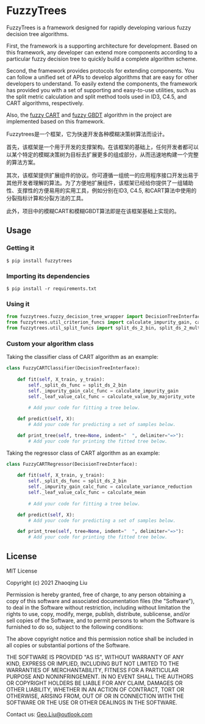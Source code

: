 # FuzzyTrees

FuzzyTrees is a framework designed for rapidly developing various fuzzy decision tree algorithms.

First, the framework is a supporting architecture for development. Based on this framework, any developer can extend more components according to a particular fuzzy decision tree to quickly build a complete algorithm scheme.

Second, the framework provides protocols for extending components. You can follow a unified set of APIs to develop algorithms that are easy for other developers to understand.
To easily extend the components, the framework has provided you with a set of supporting and easy-to-use utilities, such as the split metric calculation and split method tools used in ID3, C4.5, and CART algorithms, respectively.

Also, the [fuzzy CART](fuzzytrees/fuzzy_cart.py) and [fuzzy GBDT](fuzzytrees/fuzzy_gbdt.py) algorithm in the project are implemented based on this framework.

Fuzzytrees是一个框架，它为快速开发各种模糊决策树算法而设计。

首先，该框架是一个用于开发的支撑架构。在该框架的基础上，任何开发者都可以以某个特定的模糊决策树为目标去扩展更多的组成部分，从而迅速地构建一个完整的算法方案。

其次，该框架提供扩展组件的协议。你可遵循一组统一的应用程序接口开发出易于其他开发者理解的算法。为了方便地扩展组件，该框架已经给你提供了一组辅助性、支撑性的方便易用的实用工具，例如分别在ID3, C4.5, 和CART算法中使用的分裂指标计算和分裂方法的工具。

此外，项目中的模糊CART和模糊GBDT算法即是在该框架基础上实现的。


## Usage

###  Getting it
```shell
$ pip install fuzzytrees
```

###  Importing its dependencies
```shell
$ pip install -r requirements.txt
```

### Using it
```python
from fuzzytrees.fuzzy_decision_tree_wrapper import DecisionTreeInterface, CRITERIA_FUNC_CLF, CRITERIA_FUNC_REG, Node, SplitRule, BinarySubtrees
from fuzzytrees.util_criterion_funcs import calculate_impurity_gain, calculate_value_by_majority_vote, calculate_variance_reduction, calculate_mean, calculate_proba, calculate_impurity_gain_ratio
from fuzzytrees.util_split_funcs import split_ds_2_bin, split_ds_2_multi, split_disc_ds_2_multi
```

### Custom your algorithm class
Taking the classifier class of CART algorithm as an example:
```python
class FuzzyCARTClassifier(DecisionTreeInterface):
    
    def fit(self, X_train, y_train):
        self._split_ds_func = split_ds_2_bin
        self._impurity_gain_calc_func = calculate_impurity_gain
        self._leaf_value_calc_func = calculate_value_by_majority_vote
        
        # Add your code for fitting a tree below.

    def predict(self, X):
        # Add your code for predicting a set of samples below.

    def print_tree(self, tree=None, indent="  ", delimiter="=>"):
        # Add your code for printing the fitted tree below.
```

Taking the regressor class of CART algorithm as an example:
```python
class FuzzyCARTRegressor(DecisionTreeInterface):
    
    def fit(self, X_train, y_train):
        self._split_ds_func = split_ds_2_bin
        self._impurity_gain_calc_func = calculate_variance_reduction
        self._leaf_value_calc_func = calculate_mean
        
        # Add your code for fitting a tree below.

    def predict(self, X):
        # Add your code for predicting a set of samples below.

    def print_tree(self, tree=None, indent="  ", delimiter="=>"):
        # Add your code for printing the fitted tree below.
```



License
----

MIT License

Copyright (c) 2021 Zhaoqing Liu

Permission is hereby granted, free of charge, to any person obtaining a copy
of this software and associated documentation files (the "Software"), to deal
in the Software without restriction, including without limitation the rights
to use, copy, modify, merge, publish, distribute, sublicense, and/or sell
copies of the Software, and to permit persons to whom the Software is
furnished to do so, subject to the following conditions:

The above copyright notice and this permission notice shall be included in all
copies or substantial portions of the Software.

THE SOFTWARE IS PROVIDED "AS IS", WITHOUT WARRANTY OF ANY KIND, EXPRESS OR
IMPLIED, INCLUDING BUT NOT LIMITED TO THE WARRANTIES OF MERCHANTABILITY,
FITNESS FOR A PARTICULAR PURPOSE AND NONINFRINGEMENT. IN NO EVENT SHALL THE
AUTHORS OR COPYRIGHT HOLDERS BE LIABLE FOR ANY CLAIM, DAMAGES OR OTHER
LIABILITY, WHETHER IN AN ACTION OF CONTRACT, TORT OR OTHERWISE, ARISING FROM,
OUT OF OR IN CONNECTION WITH THE SOFTWARE OR THE USE OR OTHER DEALINGS IN THE
SOFTWARE.


Contact us: Geo.Liu@outlook.com


